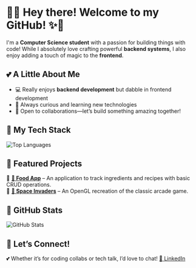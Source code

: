 # 🌸✨ Hey there! Welcome to my GitHub! ✨🌸  

I'm a **Computer Science student** with a passion for building things with code! While I absolutely love crafting powerful **backend systems**, I also enjoy adding a touch of magic to the **frontend**.  

## 💕 A Little About Me  
- 💻 Really enjoys **backend development** but dabble in frontend development  
- 🌷 Always curious and learning new technologies
- 🎀 Open to collaborations—let’s build something amazing together!

## 🎨 My Tech Stack  
![Top Languages](https://github-readme-stats.vercel.app/api/top-langs/?username=luhelenals&layout=compact&theme=rose_pine)  

## 🌷 Featured Projects  
🌸 **[🍓 Food App](https://github.com/luhelenals/food-api)** – An application to track ingredients and recipes with basic CRUD operations.  
💖 **[🚀 Space Invaders](https://github.com/luhelenals/spaceinvaders)** – An OpenGL recreation of the classic arcade game.

## 🎀 GitHub Stats  
![GitHub Stats](https://github-readme-stats.vercel.app/api?username=luhelenals&show_icons=true&theme=rose_pine)  

## 💌 Let’s Connect!  
💕 Whether it’s for coding collabs or tech talk, I’d love to chat!
[🌷 LinkedIn](https://www.linkedin.com/in/luizahelenalsantos/)  
